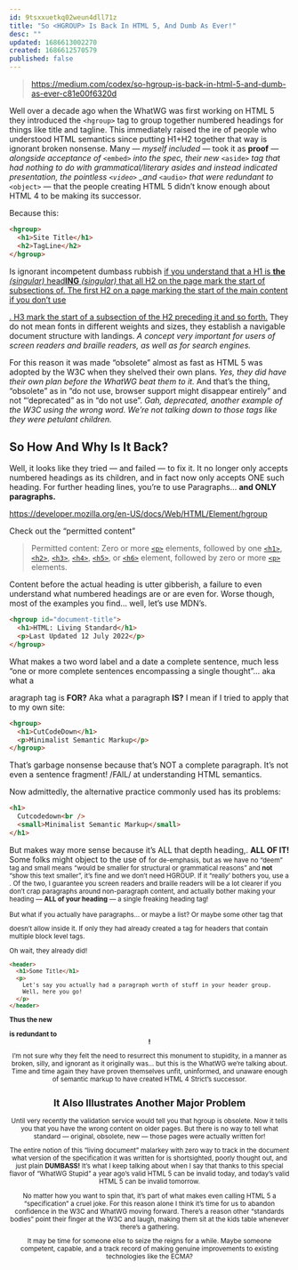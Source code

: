 ```yaml
---
id: 9tsxxuetkq02weun4dll71z
title: "So <HGROUP> Is Back In HTML 5, And Dumb As Ever!"
desc: ""
updated: 1686613002270
created: 1686612570579
published: false
---
```


> https://medium.com/codex/so-hgroup-is-back-in-html-5-and-dumb-as-ever-c81e00f6320d

Well over a decade ago when the WhatWG was first working on HTML 5 they introduced the `<hgroup>` tag to group together numbered headings for things like title and tagline. This immediately raised the ire of people who understood HTML semantics since putting H1+H2 together that way is ignorant broken nonsense. Many — _myself included_ — took it as **proof** — _alongside acceptance of_ `<embed>` _into the spec, their new_ `<aside>` _tag that had nothing to do with grammatical/literary asides and instead indicated presentation, the pointless `<video>` \_and_ `<audio>` _that were redundant to_ `<object>` — that the people creating HTML 5 didn’t know enough about HTML 4 to be making its successor.

Because this:

```html
<hgroup>
  <h1>Site Title</h1>
  <h2>TagLine</h2>
</hgroup>
```

Is ignorant incompetent dumbass rubbish [if you understand that a H1 is **the** _(singular)_ head**ING** _(singular)_ that all H2 on the page mark the start of subsections of. The first H2 on a page marking the start of the main content if you don’t use <main>. H3 mark the start of a subsection of the H2 preceding it and so forth.](https://developer.mozilla.org/en-US/docs/Web/HTML/Element/Heading_Elements) They do not mean fonts in different weights and sizes, they establish a navigable document structure with landings. _A concept very important for users of screen readers and braille readers, as well as for search engines._

For this reason it was made “obsolete” almost as fast as HTML 5 was adopted by the W3C when they shelved their own plans. _Yes, they did have their own plan before the WhatWG beat them to it._ And that’s the thing, “obsolete” as in “do not use, browser support might disappear entirely” and not “‘deprecated” as in “do not use”. _Gah, deprecated, another example of the W3C using the wrong word. We’re not talking down to those tags like they were petulant children._

## So How And Why Is It Back?

Well, it looks like they tried — and failed — to fix it. It no longer only accepts numbered headings as its children, and in fact now only accepts ONE such heading. For further heading lines, you’re to use Paragraphs… **and ONLY paragraphs.**

https://developer.mozilla.org/en-US/docs/Web/HTML/Element/hgroup

Check out the “permitted content”

> Permitted content: Zero or more [`<p>`](https://developer.mozilla.org/en-US/docs/Web/HTML/Element/p) elements, followed by one [`<h1>`](https://developer.mozilla.org/en-US/docs/Web/HTML/Element/Heading_Elements), [`<h2>`](https://developer.mozilla.org/en-US/docs/Web/HTML/Element/Heading_Elements), [`<h3>`](https://developer.mozilla.org/en-US/docs/Web/HTML/Element/Heading_Elements), [`<h4>`](https://developer.mozilla.org/en-US/docs/Web/HTML/Element/Heading_Elements), [`<h5>`](https://developer.mozilla.org/en-US/docs/Web/HTML/Element/Heading_Elements), or [`<h6>`](https://developer.mozilla.org/en-US/docs/Web/HTML/Element/Heading_Elements) element, followed by zero or more [`<p>`](https://developer.mozilla.org/en-US/docs/Web/HTML/Element/p) elements.

Content before the actual heading is utter gibberish, a failure to even understand what numbered headings are or are even for. Worse though, most of the examples you find… well, let’s use MDN’s.

```html
<hgroup id="document-title">
  <h1>HTML: Living Standard</h1>
  <p>Last Updated 12 July 2022</p>
</hgroup>
```

What makes a two word label and a date a complete sentence, much less “one or more complete sentences encompassing a single thought”… aka what a <p>aragraph tag is **FOR?** Aka what a paragraph **IS?** I mean if I tried to apply that to my own site:

```html
<hgroup>
  <h1>CutCodeDown</h1>
  <p>Minimalist Semantic Markup</p>
</hgroup>
```

That’s garbage nonsense because that’s NOT a complete paragraph. It’s not even a sentence fragment! /FAIL/ at understanding HTML semantics.

Now admittedly, the alternative practice commonly used has its problems:

```html
<h1>
  Cutcodedown<br />
  <small>Minimalist Semantic Markup</small>
</h1>
```

But makes way more sense because it’s ALL that depth heading,. **ALL OF IT!** Some folks might object to the use of <small> for de-emphasis, but as we have no “deem” tag and small means “would be smaller for structural or grammatical reasons” and **not** “show this text smaller”, it’s fine and we don’t need HGROUP. If it “really’ bothers you, use a <span>. Of the two, I guarantee you screen readers and braille readers will be a lot clearer if you don’t crap paragraphs around non-paragraph content, and actually bother making your heading — **ALL of your heading** — a single freaking heading tag!

But what if you actually have paragraphs… or maybe a list? Or maybe some other tag that <hgroup> doesn’t allow inside it. If only they had already created a tag for headers that contain multiple block level tags.

Oh wait, they already did!

```html
<header>
  <h1>Some Title</h1>
  <p>
    Let's say you actually had a paragraph worth of stuff in your header group.
    Well, here you go!
  </p>
</header>
```

**Thus the new <hgroup> is redundant to <header>!**

I’m not sure why they felt the need to resurrect this monument to stupidity, in a manner as broken, silly, and ignorant as it originally was… but this is the WhatWG we’re talking about. Time and time again they have proven themselves unfit, uninformed, and unaware enough of semantic markup to have created HTML 4 Strict’s successor.

## It Also Illustrates Another Major Problem

Until very recently the validation service would tell you that hgroup is obsolete. Now it tells you that you have the wrong content on older pages. But there is no way to tell what standard — original, obsolete, new — those pages were actually written for!

The entire notion of this “living document” malarkey with zero way to track in the document what version of the specification it was written for is shortsighted, poorly thought out, and just plain **DUMBASS!** It’s what I keep talking about when I say that thanks to this special flavor of “WhatWG Stupid” a year ago’s valid HTML 5 can be invalid today, and today’s valid HTML 5 can be invalid tomorrow.

No matter how you want to spin that, it’s part of what makes even calling HTML 5 a “specification” a cruel joke. For this reason alone I think it’s time for us to abandon confidence in the W3C and WhatWG moving forward. There’s a reason other “standards bodies” point their finger at the W3C and laugh, making them sit at the kids table whenever there’s a gathering.

It may be time for someone else to seize the reigns for a while. Maybe someone competent, capable, and a track record of making genuine improvements to existing technologies like the ECMA?
